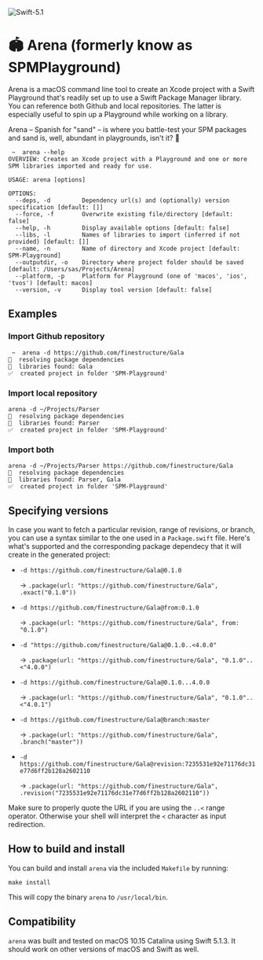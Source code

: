 ![Swift-5.1](https://github.com/finestructure/SPMPlayground/workflows/Swift/badge.svg)

# 🏟 Arena (formerly know as SPMPlayground)

Arena is a macOS command line tool to create an Xcode project with a Swift Playground that's readily set up to use a Swift Package Manager library. You can reference both Github and local repositories. The latter is especially useful to spin up a Playground while working on a library.

Arena – Spanish for "sand" – is where you battle-test your SPM packages and sand is, well, abundant in playgrounds, isn't it? 🙂

```
 ~  arena --help
OVERVIEW: Creates an Xcode project with a Playground and one or more SPM libraries imported and ready for use.

USAGE: arena [options]

OPTIONS:
  --deps, -d         Dependency url(s) and (optionally) version specification [default: []]
  --force, -f        Overwrite existing file/directory [default: false]
  --help, -h         Display available options [default: false]
  --libs, -l         Names of libraries to import (inferred if not provided) [default: []]
  --name, -n         Name of directory and Xcode project [default: SPM-Playground]
  --outputdir, -o    Directory where project folder should be saved [default: /Users/sas/Projects/Arena]
  --platform, -p     Platform for Playground (one of 'macos', 'ios', 'tvos') [default: macos]
  --version, -v      Display tool version [default: false]
```

## Examples

### Import Github repository

```
 ~  arena -d https://github.com/finestructure/Gala
🔧  resolving package dependencies
📔  libraries found: Gala
✅  created project in folder 'SPM-Playground'
```

### Import local repository

```
arena -d ~/Projects/Parser
🔧  resolving package dependencies
📔  libraries found: Parser
✅  created project in folder 'SPM-Playground'
```

### Import both

```
arena -d ~/Projects/Parser https://github.com/finestructure/Gala
🔧  resolving package dependencies
📔  libraries found: Parser, Gala
✅  created project in folder 'SPM-Playground'
```

## Specifying versions

In case you want to fetch a particular revision, range of revisions, or branch, you can use a syntax similar to the one used in a `Package.swift` file. Here's what's supported and the corresponding package dependecy that it will create in the generated project:

- `-d https://github.com/finestructure/Gala@0.1.0`
  
  → `.package(url: "https://github.com/finestructure/Gala", .exact("0.1.0"))`

- `-d https://github.com/finestructure/Gala@from:0.1.0`
  
  → `.package(url: "https://github.com/finestructure/Gala", from: "0.1.0")`

- `-d "https://github.com/finestructure/Gala@0.1.0..<4.0.0"`

  → `.package(url: "https://github.com/finestructure/Gala", "0.1.0"..<"4.0.0")`

- `-d https://github.com/finestructure/Gala@0.1.0...4.0.0` 

  → `.package(url: "https://github.com/finestructure/Gala", "0.1.0"..<"4.0.1")`

- `-d https://github.com/finestructure/Gala@branch:master` 

  → `.package(url: "https://github.com/finestructure/Gala", .branch("master"))`

- `-d https://github.com/finestructure/Gala@revision:7235531e92e71176dc31e77d6ff2b128a2602110` 

  → `.package(url: "https://github.com/finestructure/Gala", .revision("7235531e92e71176dc31e77d6ff2b128a2602110"))`

Make sure to properly quote the URL if you are using the `..<` range operator. Otherwise your shell will interpret the `<` character as input redirection.

## How to build and install

You can build and install `arena` via the included `Makefile` by running:

```
make install
```

This will copy the binary `arena` to `/usr/local/bin`.

## Compatibility

`arena` was built and tested on macOS 10.15 Catalina using Swift 5.1.3. It should work on other versions of macOS and Swift as well.

